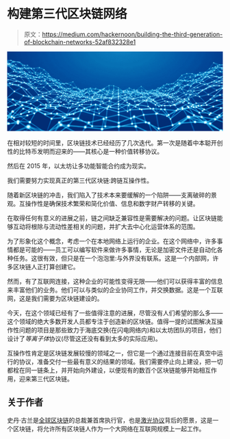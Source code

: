 # 构建第三代区块链网络

> 原文：<https://medium.com/hackernoon/building-the-third-generation-of-blockchain-networks-52af832328e1>

![](img/98cafb819fb0d8fa471c10a1a0420516.png)

在相对较短的时间里，区块链技术已经经历了几次迭代。第一次是随着中本聪开创性的比特币发明而迎来的——其核心是一种价值转移协议。

然后在 2015 年，以太坊让多功能智能合约成为现实。

我们需要努力实现真正的第三代区块链:跨链互操作性。

随着新区块链的冲击，我们陷入了技术本来要缓解的一个陷阱——支离破碎的景观。互操作性是确保技术繁荣和简化价值、信息和数字财产转移的关键。

在取得任何有意义的进展之前，链之间缺乏兼容性是需要解决的问题。让区块链能够互动将根除与流动性差相关的问题，并扩大去中心化运营体系的范围。

为了形象化这个概念，考虑一个在本地网络上运行的企业。在这个网络中，许多事情都是可能的——员工可以编写软件来做许多事情，无论是加密文件还是自动化各种任务。这很有效，但只是在一个泡泡里:与外界没有联系。这是一个内部网，许多区块链人正打算创建它。

然而，有了互联网连接，这种企业的可能性变得无限——他们可以获得丰富的信息来丰富他们的业务。他们可以与类似的企业协同工作，并交换数据。这是一个互联网，这是我们需要为区块链建设的。

今天，在这个领域已经有了一些值得注意的进展，尽管没有人们希望的那么多——这个领域的绝大多数开发人员都专注于创造新的区块链。值得一提的试图解决互操作性问题的项目是那些致力于海底交换(在闪电网络内)和以太坊团队的项目，他们设计了*等离子体*协议(尽管这还没有看到太多的实际应用)。

互操作性肯定是区块链发展较慢的领域之一，但它是一个通过连接目前在真空中运行的协议，准备交付一些最有意义的结果的领域。我们需要停止向上建设，把一切都栓在同一链条上，并开始向外建设，以便现有的数百个区块链能够开始相互作用，迎来第三代区块链。

## **关于作者**

史丹·古兰是[全球区块链](https://globalblockchain.io/)的总裁兼首席执行官，也是[激光协议](https://laser.xyz/)背后的愿景，这是一个区块链，将允许所有区块链人作为一个大网络在互联网规模上一起工作。